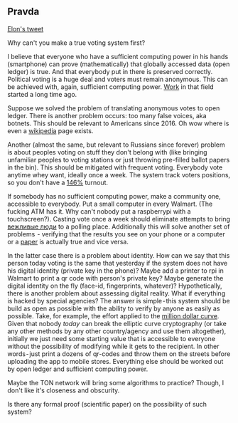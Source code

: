 ## Pravda

[Elon's tweet](https://twitter.com/elonmusk/status/999367582271422464)

Why can't you make a true voting system first?

I believe that everyone who have a sufficient computing power in his hands (smartphone) can prove (mathematically)
that globally accessed data (open ledger) is true.
And that everybody put in there is preserved correctly.
Political voting is a huge deal and voters must remain anonymous.
This can be achieved with, again, sufficient computing power.
[Work](https://www.youtube.com/watch?v=CeoCenPGklk) in that field started a long time ago.

Suppose we solved the problem of translating anonymous votes to open ledger.
There is another problem occurs: too many false voices, aka botnets.
This should be relevant to Americans since 2016.
Oh wow where is even a
[wikipedia](https://en.wikipedia.org/wiki/Russian_interference_in_the_2016_United_States_elections) page exists.

Another (almost the same, but relevant to Russians since forever) problem
is about peoples voting on stuff they don't belong with
(like bringing unfamiliar peoples to voting stations or just throwing pre-filled ballot papers in the bin).
This should be mitigated with frequent voting.
Everybody vote anytime whey want, ideally once a week.
The system track voters positions, so you don't have a [146%](https://www.youtube.com/watch?v=DXctQSX-Np8) turnout.

If somebody has no sufficient computing power, make a community one, accessible to everybody.
Put a small computer in every Walmart.
(The fucking ATM has it. Why can't nobody put a raspberrypi with a touchscreen?).
Casting vote once a week should eliminate attempts to bring
[вежливые люди](https://en.wikipedia.org/wiki/Little_green_men_(Ukrainian_crisis)) to a polling place.
Additionally this will solve another set of problems  -
verifying that the results you see on your phone or a computer or
a [paper](https://www.youtube.com/watch?v=y3dqhixzGVo) is actually true and vice versa.

In the latter case there is a problem about identity.
How can we say that this person today voting is the same that yesterday
if the system does not have his digital identity (private key in the phone)?
Maybe add a printer to rpi in Walmart to print a qr code with person's private key?
Maybe generate the digital identity on the fly (face-id, fingerprints, whatever)?
Hypothetically, there is another problem about assessing digital reality.
What if everything is hacked by special agencies?
The answer is simple - this system should be build as open as possible
with the ability to verify by anyone as easily as possible.
Take, for example, the effort applied to the [million dollar curve](http://cryptoexperts.github.io/million-dollar-curve/).
Given that nobody *today* can break the elliptic curve cryptography
(or take any other methods by any other country/agency and use them altogether),
initially we just need some starting value that is accessible to everyone without
the possibility of modifying while it gets to the recipient.
In other words - just print a dozens of qr-codes and throw them on the streets before uploading the app to mobile stores.
Everything else should be worked out by open ledger and sufficient computing power.


Maybe the TON network will bring some algorithms to practice?
Though, I don't like it's closeness and obscurity.

Is there any formal proof (scientific paper) on the possibility of such system?
